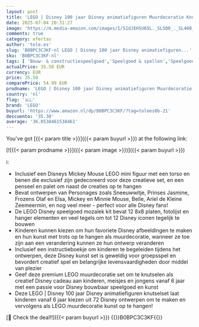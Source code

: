 ```yaml
---
layout: post
title: 'LEGO | Disney 100 jaar Disney animatiefiguren Muurdecoratie Knutselset met 72 Mozaïek Ontwerpen om te Knutselen en Exclusieve Mickey Mouse Figuur  Bouwbaar Speelgoed voor Kinderen  Cadeau-Idee 43221'
date: 2025-07-04 20:31:27
image: 'https://m.media-amazon.com/images/I/51dJEHSU65L._SL500_._SL400_.jpg'
comments: true
category: ofertas
author: 'tole.es'
slug: 'B0BPC3C3KF-nl LEGO | Disney 100 jaar Disney animatiefiguren...'
sku: 'B0BPC3C3KF-nl'
tags: [ 'Bouw- & constructiespeelgoed','Speelgoed & spellen','Speelgoedbouwsets','lego','🇳🇱', ]
actualPrice: 35.58 EUR
currency: EUR
price: 35.58
comparePrice: 54.99 EUR
prodname: 'LEGO | Disney 100 jaar Disney animatiefiguren Muurdecoratie Knutselset met 72 Mozaïek Ontwerpen om te Knutselen en Exclusieve Mickey Mouse Figuur  Bouwbaar Speelgoed voor Kinderen  Cadeau-Idee 43221'
country: 'nl'
flag: '🇳🇱'
brand: 'LEGO'
buyurl: 'https://www.amazon.nl/dp/B0BPC3C3KF/?tag=tolees0b-21'
descuento: '35.30'
average: '36.0538461538461'
---
```


You've got [{{< param title >}}]({{< param buyurl >}}) at the following link:

[![{{< param prodname >}}]({{< param image >}})]({{< param buyurl >}})

ℹ️:

- Inclusief een Disneys Mickey Mouse LEGO mini figuur met een torso en benen die exclusief zijn gedecoreerd voor deze creatieve set, en een penseel en palet om naast de creaties op te hangen
- Bevat ontwerpen van Personages zoals Sneeuwwitje, Prinses Jasmine, Frozens Olaf en Elsa, Mickey en Minnie Mouse, Belle, Ariel de Kleine Zeemeermin, en nog veel meer - perfect voor alle Disney fans!
- De LEGO Disney speelgoed mozaïek kit bevat 12 8x8 platen, fotolijst en hanger elementen en veel tegels om tot 12 Disney iconen tegelijk te bouwen
- Kinderen kunnen kiezen om hun favoriete Disney afbeeldingen te maken en hun kunst met trots op te hangen als muurdecoratie, wanneer ze toe zijn aan een verandering kunnen ze hun ontwerp veranderen
- Inclusief een instructieboekje om kinderen te begeleiden tijdens het ontwerpen, deze Disney kunst set is geweldig voor groepsspel en bevordert creatief spel en belangrijke levensvaardigheden door middel van plezier
- Geef deze premium LEGO muurdecoratie set om te knutselen als creatief Disney cadeau aan kinderen, meisjes en jongens vanaf 6 jaar met een passie voor Disney bouwbaar speelgoed en kunst
- Deze LEGO | Disney 100 jaar Disney animatiefiguren knutselset laat kinderen vanaf 6 jaar kiezen uit 72 Disney ontwerpen om te maken en vervolgens als LEGO muurdecoratie kunst op te hangen!

[🛒 Check the deal!!]({{< param buyurl >}})
{{<world>}}B0BPC3C3KF{{</world>}}
